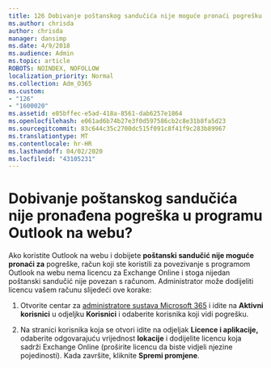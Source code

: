 ```yaml
---
title: 126 Dobivanje poštanskog sandučića nije moguće pronaći pogrešku u programu OWA?
ms.author: chrisda
author: chrisda
manager: dansimp
ms.date: 4/9/2018
ms.audience: Admin
ms.topic: article
ROBOTS: NOINDEX, NOFOLLOW
localization_priority: Normal
ms.collection: Adm_O365
ms.custom:
- "126"
- "1600020"
ms.assetid: e85bffec-e5ad-418a-8561-dab6257e1864
ms.openlocfilehash: e061ad6b74b27e3f0d597586cb2c8e31b8fa5d23
ms.sourcegitcommit: 83c644c35c2700dc515f091c8f41f9c283b89967
ms.translationtype: MT
ms.contentlocale: hr-HR
ms.lasthandoff: 04/02/2020
ms.locfileid: "43105231"
---
```

# <a name="getting-a-mailbox-not-found-error-in-outlook-on-the-web"></a>Dobivanje poštanskog sandučića nije pronađena pogreška u programu Outlook na webu?

Ako koristite Outlook na webu i dobijete **poštanski sandučić nije moguće pronaći za** pogreške, račun koji ste koristili za povezivanje s programom Outlook na webu nema licencu za Exchange Online i stoga nijedan poštanski sandučić nije povezan s računom. Administrator može dodijeliti licencu vašem računu slijedeći ove korake:

1. Otvorite centar za [administratore sustava Microsoft 365](https://portal.office.com/adminportal/home#/homepage) i idite na **Aktivni korisnici** u odjeljku **Korisnici** i odaberite korisnika koji vidi pogrešku.

2. Na stranici korisnika koja se otvori idite na odjeljak **Licence i aplikacije,** odaberite odgovarajuću vrijednost **lokacije** i dodijelite licencu koja sadrži Exchange Online (proširite licencu da biste vidjeli njezine pojedinosti). Kada završite, kliknite **Spremi promjene**.
